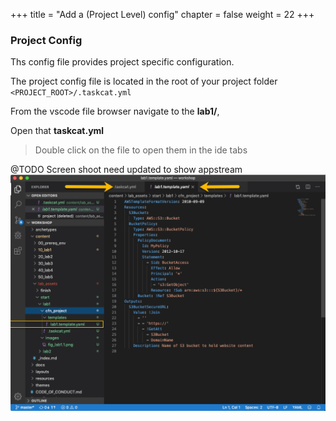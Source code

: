 +++
title = "Add a (Project Level) config"
chapter = false
weight = 22
+++


### Project Config
Ths config file provides project specific configuration.

The project config file is located in the root of your project folder `<PROJECT_ROOT>/.taskcat.yml` 

From the vscode file browser navigate to the **lab1/**,  


Open that **taskcat.yml** 

>Double click on the file to open them in the ide tabs

@TODO Screen shoot need updated to show appstream
![fig1.1](/10_lab1/images/fig_lab1.1.png)




